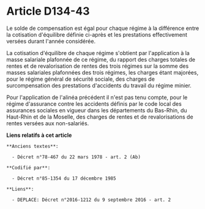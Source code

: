 # Article D134-43

Le solde de compensation est égal pour chaque régime à la différence entre la cotisation d'équilibre définie ci-après et les
prestations effectivement versées durant l'année considérée. 

La cotisation d'équilibre de chaque régime s'obtient par l'application à la masse salariale plafonnée de ce régime, du
rapport des charges totales de rentes et de revalorisation de rentes des trois régimes sur la somme des masses salariales
plafonnées des trois régimes, les charges étant majorées, pour le régime général de sécurité sociale, des charges de
surcompensation des prestations d'accidents du travail du régime minier. 

Pour l'application de l'alinéa précédent il n'est pas tenu compte, pour le régime d'assurance contre les accidents définis
par le code local des assurances sociales en vigueur dans les départements du Bas-Rhin, du Haut-Rhin et de la Moselle, des
charges de rentes et de revalorisations de rentes versées aux non-salariés.

**Liens relatifs à cet article**

	**Anciens textes**:

	  - Décret n°78-467 du 22 mars 1978 - art. 2 (Ab)

	**Codifié par**:

	  - Décret n°85-1354 du 17 décembre 1985

	**Liens**:

	  - DEPLACE: Décret n°2016-1212 du 9 septembre 2016 - art. 2
